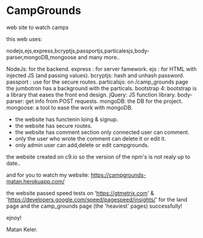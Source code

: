 # CampGrounds
web site to watch camps

this web uses:

nodejs,ejs,express,bcryptjs,passportjs,particalesjs,body-parser,mongoDB,mongoose and many more..

NodeJs: for the backend.
express : for server famework.
ejs : for HTML with injected JS (and passing values).
bcryptjs: hash and unhash password.
passport : use for the secure routes.
particalsjs: on /camp_grounds page the jumbotron has a background with the particals.
bootstrap 4: bootstrap is a library that eases the front end design.
jQuery: JS function library.
body-parser: get info from POST requests.
mongoDB: the DB for the project.
mongoose: a tool to ease the work with mongoDB.

* the website has functenin loing & signup.
* the website has secure routes.
* the website has comment section only connected user can comment. 
* only the user who wrote the comment can delete it or edit it.
* only admin user can add,delete or edit campgrounds.

the website created on c9.io so the version of the npm's is not realy up to date..

and for you to watch my website:
https://campgrounds-matan.herokuapp.com/

the website passed speed tests on 'https://gtmetrix.com' & 'https://developers.google.com/speed/pagespeed/insights/' for the land page and the camp_grounds page (the 'heaviest' pages) successfully! 

ejnoy!

Matan Keler.
